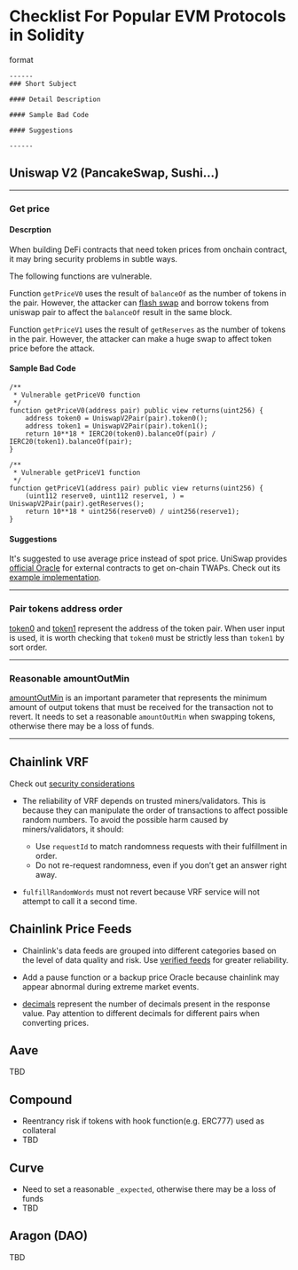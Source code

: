 # Checklist For Popular EVM Protocols in Solidity

format
```
------
### Short Subject

#### Detail Description

#### Sample Bad Code

#### Suggestions

------

```

## Uniswap V2 (PancakeSwap, Sushi...)
------
### Get price
#### Descrption
When building DeFi contracts that need token prices from onchain contract, it may bring security problems in subtle ways.

The following functions are vulnerable.

Function `getPriceV0` uses the result of `balanceOf` as the number of tokens in the pair. However, the attacker can [flash swap](https://docs.uniswap.org/contracts/v2/guides/smart-contract-integration/using-flash-swaps) and borrow tokens from uniswap pair to affect the `balanceOf` result in the same block.

Function `getPriceV1` uses the result of `getReserves` as the number of tokens in the pair. However, the attacker can make a huge swap to affect token price before the attack.

#### Sample Bad Code

```solidity
/**
 * Vulnerable getPriceV0 function
 */
function getPriceV0(address pair) public view returns(uint256) {
    address token0 = UniswapV2Pair(pair).token0();
    address token1 = UniswapV2Pair(pair).token1();
    return 10**18 * IERC20(token0).balanceOf(pair) / IERC20(token1).balanceOf(pair);
}

/**
 * Vulnerable getPriceV1 function
 */
function getPriceV1(address pair) public view returns(uint256) {
    (uint112 reserve0, uint112 reserve1, ) = UniswapV2Pair(pair).getReserves();
    return 10**18 * uint256(reserve0) / uint256(reserve1);
}
```
#### Suggestions


It's suggested to use average price instead of spot price. UniSwap provides [official Oracle](https://docs.uniswap.org/contracts/v2/concepts/core-concepts/oracles) for external contracts to get on-chain TWAPs. Check out its [example implementation](https://github.com/Uniswap/v2-periphery/blob/master/contracts/examples/ExampleOracleSimple.sol).

------

### Pair tokens address order

[token0](https://docs.uniswap.org/contracts/v2/reference/smart-contracts/pair#token0) and [token1](https://docs.uniswap.org/contracts/v2/reference/smart-contracts/pair#token1) represent the address of the token pair. When user input is used, it is worth checking that `token0` must be strictly less than `token1` by sort order.

------

### Reasonable amountOutMin

[amountOutMin](https://docs.uniswap.org/contracts/v2/reference/smart-contracts/router-02#swapexacttokensfortokens) is an important parameter that represents the minimum amount of output tokens that must be received for the transaction not to revert. It needs to set a reasonable `amountOutMin` when swapping tokens, otherwise there may be a loss of funds.

------

## Chainlink VRF

Check out [security considerations](https://docs.chain.link/vrf/v2/security)

- The reliability of VRF depends on trusted miners/validators. This is because they can manipulate the order of transactions to affect possible random numbers. To avoid the possible harm caused by miners/validators, it should:
    - Use `requestId` to match randomness requests with their fulfillment in order.
    - Do not re-request randomness, even if you don’t get an answer right away.

- `fulfillRandomWords` must not revert because VRF service will not attempt to call it a second time.

## Chainlink Price Feeds

- Chainlink's data feeds are grouped into different categories based on the level of data quality and risk. Use [verified feeds](https://docs.chain.link/data-feeds/selecting-data-feeds#-verified-feeds) for greater reliability.

- Add a pause function or a backup price Oracle because chainlink may appear abnormal during extreme market events.

- [decimals](https://docs.chain.link/data-feeds/price-feeds/api-reference#decimals) represent the number of decimals present in the response value. Pay attention to different decimals for different pairs when converting prices.

## Aave

TBD

## Compound

- Reentrancy risk if tokens with hook function(e.g. ERC777) used as collateral
- TBD

## Curve

- Need to set a reasonable `_expected`, otherwise there may be a loss of funds
- TBD

## Aragon (DAO)

TBD
